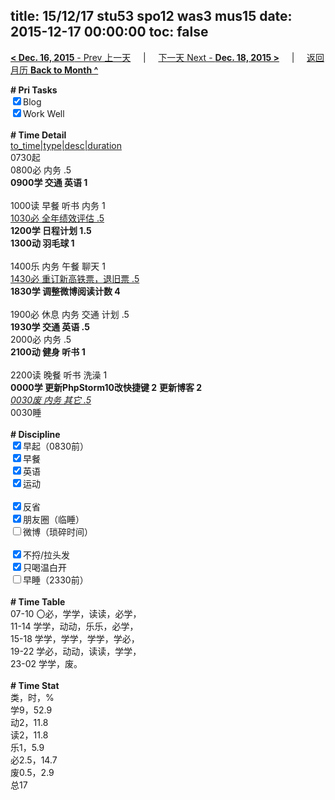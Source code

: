title: 15/12/17 stu53 spo12 was3 mus15
date: 2015-12-17 00:00:00
toc: false
---
[**< Dec. 16, 2015** - Prev 上一天](/lifelogs/2015/12/d16.html) &nbsp; &nbsp; | &nbsp; &nbsp; [下一天 Next - **Dec. 18, 2015 >**](/lifelogs/2015/12/d18.html) &nbsp; &nbsp; |  &nbsp; &nbsp; [返回月历 **Back to Month ^**](/lifelogs/2015/12/index.html)
<br/><div><b># Pri Tasks</b></div><div><input checked="true" type="checkbox"/>Blog</div><div><input checked="true" type="checkbox"/>Work Well</div><div><br/></div><div><b># Time Detail</b></div><div><u>to_time|type|desc|duration</u></div><div>0730起</div><div>0800必 内务 .5</div><div><b>0900学 交通 英语 1</b></div><div><br/></div><div>1000读 早餐 听书 内务 1</div><div><u>1030必 全年绩效评估 .5</u></div><div><b>1200学 日程计划 1.5</b></div><div><b>1300动 羽毛球 1</b></div><div><br/></div><div>1400乐 内务 午餐 聊天 1</div><div><u>1430必 重订新高铁票，退旧票 .5</u></div><div><b>1830学 调整微博阅读计数 4</b></div><div><br/></div><div>1900必 休息 内务 交通 计划 .5</div><div><b>1930学 交通 英语 .5</b></div><div>2000必 内务 .5</div><div><b>2100动 健身 听书 1</b></div><div><br/></div><div>2200读 晚餐 听书 洗澡 1</div><div><b>0000学 更新PhpStorm10改快捷键 2</b> <b>更新博客 2</b></div><div><u><i>0030废 内务 其它 .5</i></u></div><div>0030睡</div><div><br/></div><div><b># Discipline</b></div><div><input checked="true" type="checkbox"/>早起（0830前）</div><div><input checked="true" type="checkbox"/>早餐</div><div><input checked="true" type="checkbox"/>英语</div><div><input checked="true" type="checkbox"/>运动</div><div><br/></div><div><input checked="true" type="checkbox"/>反省</div><div><input checked="true" type="checkbox"/>朋友圈（临睡）</div><div><input type="checkbox"/>微博（琐碎时间）</div><div><br/></div><div><input checked="true" type="checkbox"/>不捋/拉头发</div><div><input checked="true" type="checkbox"/>只喝温白开</div><div><input type="checkbox"/>早睡（2330前）</div><div><br/></div><div><b># Time Table</b></div><div>07-10 〇必，学学，读读，必学，</div><div>11-14 学学，动动，乐乐，必学，</div><div>15-18 学学，学学，学学，学必，</div><div>19-22 学必，动动，读读，学学，</div><div>23-02 学学，废。</div><div><br/></div><div><b># Time Stat</b></div><div>类，时，%</div><div>学9，52.9</div><div>动2，11.8</div><div>读2，11.8</div><div>乐1，5.9</div><div>必2.5，14.7</div><div>废0.5，2.9</div><div>总17</div>